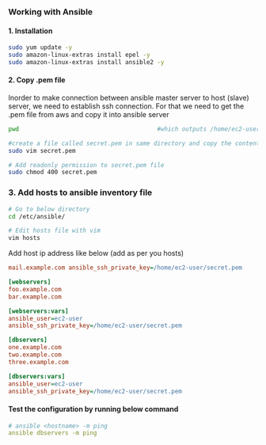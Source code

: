 ### Working with Ansible

#### 1. Installation

```bash
sudo yum update -y
sudo amazon-linux-extras install epel -y
sudo amazon-linux-extras install ansible2 -y
```

#### 2. Copy .pem file

Inorder to make connection between ansible master server to host (slave) server, we need to establish ssh connection. For that we need to get the .pem file from aws and copy it into ansible server

```bash
pwd                                       #which outputs /home/ec2-user

#create a file called secret.pem in same directory and copy the content from your aws pem file into this secret.pem file
sudo vim secret.pem

# Add readonly permission to secret.pem file
sudo chmod 400 secret.pem
```

### 3. Add hosts to ansible inventory file

```bash
# Go to below directory
cd /etc/ansible/

# Edit hosts file with vim
vim hosts
```

Add host ip address like below (add as per you hosts)

```ini
mail.example.com ansible_ssh_private_key=/home/ec2-user/secret.pem

[webservers]
foo.example.com
bar.example.com

[webservers:vars]
ansible_user=ec2-user
ansible_ssh_private_key=/home/ec2-user/secret.pem

[dbservers]
one.example.com
two.example.com
three.example.com

[dbservers:vars]
ansible_user=ec2-user
ansible_ssh_private_key=/home/ec2-user/secret.pem
```

#### Test the configuration by running below command

```yml
# ansible <hostname> -m ping
ansible dbservers -m ping
```

